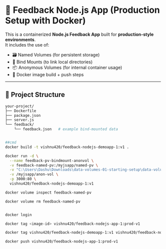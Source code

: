 # 🚀 Feedback Node.js App (Production Setup with Docker)

This is a containerized **Node.js Feedback App** built for **production-style environments**.  
It includes the use of:
- 🗃️ Named Volumes (for persistent storage)
- 🔗 Bind Mounts (to link local directories)
- 📦 Anonymous Volumes (for internal container usage)
- 🐳 Docker image build + push steps

---

## 📁 Project Structure

```bash
your-project/
├── Dockerfile
├── package.json
├── server.js
└── feedback/
    └── feedback.json   # example bind-mounted data


##cmd
docker build -t vishnu420/feedback-nodejs-demoapp-1:v1 .

docker run -d \
  --name feedback-pv-bindmount-anonvol \
  -v feedback-named-pv:/myjsapp/named-pv \
  -v "C:\Users\Dashu\Downloads\data-volumes-01-starting-setup\data-volumes-01-starting-setup\feedback:/myjsapp/feedback" \
  -v /myjsapp/anon-vol \
  -p 3000:80 \
  vishnu420/feedback-nodejs-demoapp-1:v1

docker volume inspect feedback-named-pv

docker volume rm feedback-named-pv


docker login

docker tag <image-id> vishnu420/feedback-nodejs-app-1:prod-v1

docker tag vishnu420/feedback-nodejs-demoapp-1:v1 vishnu420/feedback-nodejs-app-1:prod-v1

docker push vishnu420/feedback-nodejs-app-1:prod-v1

